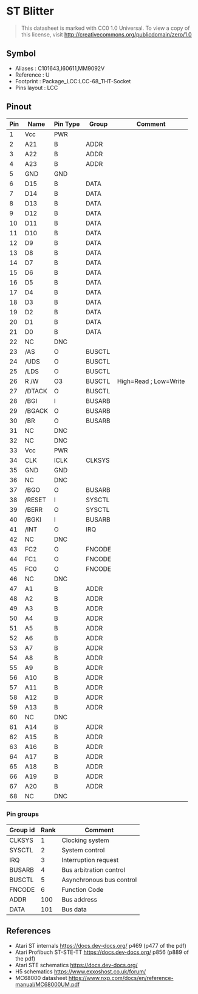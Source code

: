 # ST Blitter

> This datasheet is marked with CC0 1.0
> Universal. To view a copy of this license, visit
> http://creativecommons.org/publicdomain/zero/1.0

## Symbol

* Aliases : C101643,I60611,MM9092V
* Reference : U
* Footprint : Package_LCC:LCC-68_THT-Socket
* Pins layout : LCC

## Pinout

|Pin|Name|Pin Type|Group|Comment|
|---|---|---|---|---|
|1|Vcc|PWR|||
|2|A21|B|ADDR||
|3|A22|B|ADDR||
|4|A23|B|ADDR||
|5|GND|GND|||
|6|D15|B|DATA||
|7|D14|B|DATA||
|8|D13|B|DATA||
|9|D12|B|DATA||
|10|D11|B|DATA||
|11|D10|B|DATA||
|12|D9|B|DATA||
|13|D8|B|DATA||
|14|D7|B|DATA||
|15|D6|B|DATA||
|16|D5|B|DATA||
|17|D4|B|DATA||
|18|D3|B|DATA||
|19|D2|B|DATA||
|20|D1|B|DATA||
|21|D0|B|DATA||
|22|NC|DNC|||
|23|/AS|O|BUSCTL||
|24|/UDS|O|BUSCTL||
|25|/LDS|O|BUSCTL||
|26|R /W|O3|BUSCTL|High=Read ; Low=Write|
|27|/DTACK|O|BUSCTL||
|28|/BGI|I|BUSARB||
|29|/BGACK|O|BUSARB||
|30|/BR|O|BUSARB||
|31|NC|DNC|||
|32|NC|DNC|||
|33|Vcc|PWR|||
|34|CLK|ICLK|CLKSYS||
|35|GND|GND|||
|36|NC|DNC|||
|37|/BGO|O|BUSARB||
|38|/RESET|I|SYSCTL||
|39|/BERR|O|SYSCTL||
|40|/BGKI|I|BUSARB||
|41|/INT|O|IRQ||
|42|NC|DNC|||
|43|FC2|O|FNCODE||
|44|FC1|O|FNCODE||
|45|FC0|O|FNCODE||
|46|NC|DNC|||
|47|A1|B|ADDR||
|48|A2|B|ADDR||
|49|A3|B|ADDR||
|50|A4|B|ADDR||
|51|A5|B|ADDR||
|52|A6|B|ADDR||
|53|A7|B|ADDR||
|54|A8|B|ADDR||
|55|A9|B|ADDR||
|56|A10|B|ADDR||
|57|A11|B|ADDR||
|58|A12|B|ADDR||
|59|A13|B|ADDR||
|60|NC|DNC|||
|61|A14|B|ADDR||
|62|A15|B|ADDR||
|63|A16|B|ADDR||
|64|A17|B|ADDR||
|65|A18|B|ADDR||
|66|A19|B|ADDR||
|67|A20|B|ADDR||
|68|NC|DNC|||


### Pin groups

|Group id|Rank|Comment|
|---|---|---|
|CLKSYS|1|Clocking system|
|SYSCTL|2|System control|
|IRQ|3|Interruption request|
|BUSARB|4|Bus arbitration control|
|BUSCTL|5|Asynchronous bus control|
|FNCODE|6|Function Code|
|ADDR|100|Bus address|
|DATA|101|Bus data|


## References

* Atari ST internals	https://docs.dev-docs.org/	p469	(p477 of the pdf)
* Atari Profibuch ST-STE-TT	https://docs.dev-docs.org/	p856	(p889 of the pdf)
* Atari STE schematics	https://docs.dev-docs.org/		
* H5 schematics	https://www.exxoshost.co.uk/forum/		
* MC68000 datasheet	https://www.nxp.com/docs/en/reference-manual/MC68000UM.pdf
